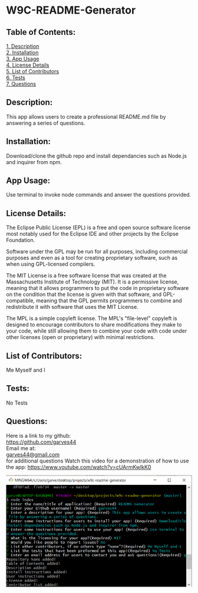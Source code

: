 # W9C-README-Generator  
  
## Table of Contents:  
[1. Description](#Description)  
[2. Installation](#Installation)  
[3. App Usage](#App-Usage)  
[4. License Details](#License-Details)  
[5. List of Contributors](#List-of-Contributors)  
[6. Tests](#Tests)  
[7. Questions](#Questions)  
## Description:
This app allows users to create a professional README.md file by answering a series of questions.
## Installation:
Download/clone the github repo and install dependancies such as Node.js and inquirer from npm.
## App Usage:
Use terminal to invoke node commands and answer the questions provided.
## License Details:  
 The Eclipse Public License (EPL) is a free and open source software license most notably used for the Eclipse IDE and other projects by the Eclipse Foundation.  
  
 Software under the GPL may be run for all purposes, including commercial purposes and even as a tool for creating proprietary software, such as when using GPL-licensed compilers.  
  
 The MIT License is a free software license that was created at the Massachusetts Institute of Technology (MIT). It is a permissive license, meaning that it allows programmers to put the code in proprietary software on the condition that the license is given with that software, and GPL-compatible, meaning that the GPL permits programmers to combine and redistribute it with software that uses the MIT License.  
  
 The MPL is a simple copyleft license. The MPL's "file-level" copyleft is designed to encourage contributors to share modifications they make to your code, while still allowing them to combine your code with code under other licenses (open or proprietary) with minimal restrictions. 
## List of Contributors:
Me Myself and I
## Tests:
No Tests
## Questions:
 Here is a link to my github:  
https://github.com/garves44  
 Email me at:  
garves44@gmail.com  
for additional questions
Watch this video for a demonstration of how to use the app:
https://www.youtube.com/watch?v=cUArmKwIkK0

![](/assets/images/readme.PNG) 
